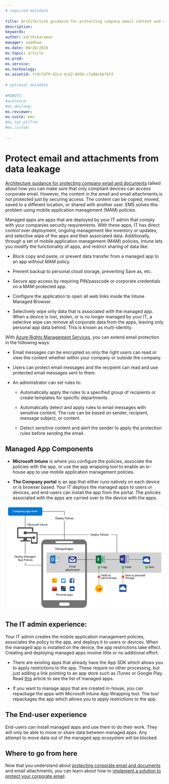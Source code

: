 ```yaml
---
# required metadata

title: Architecture guidance for protecting company email content and attachments | Enetrprise Mobility Suite
description:
keywords:
author: karthikaraman
manager: swadhwa
ms.date: 04/28/2016
ms.topic: article
ms.prod:
ms.service:
ms.technology:
ms.assetid: fc9c7d79-d2ca-4cb2-8456-c7a88cbbf6fd

# optional metadata

#ROBOTS:
#audience:
#ms.devlang:
ms.reviewer: 
ms.suite: ems
#ms.tgt_pltfrm:
#ms.custom:

---
```


# Protect email and attachments from data leakage
[Architecture guidance for protecting company email and documents](../Solutions/protect-corporate-email-documents.md) talked about how you can make sure that only compliant devices can access corporate email. However, the content in the email and email attachments is not protected just by securing access. The content can be copied, moved, saved to a different location, or shared with another user. EMS solves this problem using mobile application management (MAM) policies.

Managed apps are apps that are deployed by your IT admin that comply with your companies security requirements. With these apps, IT has direct control over deployment, ongoing management like inventory or updates, and selective wipe of the apps and their associated data. Additionally, through a set of mobile application management (MAM) policies, Intune lets you modify the functionality of apps, and restrict sharing of data like:

-   Block copy and paste, or prevent data transfer from a managed app to an app without MAM policy.

-   Prevent backup to personal cloud storage, preventing Save as, etc.

-   Secure app access by requiring PIN/passcode or corporate credentials on a MAM-protected app.

-   Configure the application to open all web links inside the Intune Managed Browser.

-   Selectively wipe only data that is associated with the managed app. When a device is lost, stolen, or is no longer managed by your IT, a selective wipe can remove all corporate data from the apps, leaving only personal app data behind. This is known as multi-identity.

With [Azure Rights Management Services](https://technet.microsoft.com/en-us/library/jj585026.aspx), you can extend email protection in the following ways:

-   Email messages can be encrypted so only the right users can read or view the content whether within your company or outside the company.

-   Users can protect email messages and the recipient can read and use protected email messages sent to them.

-   An administrator can set rules to:

    -   Automatically apply the rules to a specified group of recipients or create templates for specific departments.

    -   Automatically detect and apply rules to email messages with sensitive content. The rule can be based on sender, recipient, message subject, or content.

    -   Detect sensitive content and alert the sender to apply the protection rules before sending the email.

## Managed App Components

-   **Microsoft Intune** is where you configure the policies, associate the policies with the app, or use the app wrapping tool to enable an in-house app to use mobile application management policies.

-   **The Company portal** is an app that either runs natively on each device or is browser based. Your IT deploys the managed apps to users or devices, and end-users can install the app from the portal. The policies associated with the apps are carried over to the device with the apps.

![](./media/ProtectEmail/CADataSheet-Diagram-Apps.png)

## The IT admin experience:
Your IT admin creates the mobile application management policies, associates the policy to the app, and deploys it to users or devices. When the managed app is installed on the device, the app restrictions take effect. Creating and deploying managed apps involve little or no additional effort:

-   There are existing apps that already have the App SDK which allows you to apply restrictions to the app. These require no other processing, but just adding a link pointing to an app store such as iTunes or Google Play. Read [this](https://technet.microsoft.com/en-us/library/dn708489.aspx) article to see the list of managed apps.

-   If you want to manage apps that are created in-house, you can repackage the apps with Microsoft Intune App Wrapping tool. The tool repackages the app which allows you to apply restrictions to the app.

## The End-user experience
End-users can install managed apps and use them to do their work. They will only be able to move or share data between managed apps. Any attempt to move data out of the managed app ecosystem will be blocked.

## Where to go from here
Now that you understand about [protecting corporate email and documents](../Solutions/protect-corporate-email-documents.md) and email attachments, you can learn about how to [implement a solution to protect your corporate email](../Solutions/implement-solution.md).
